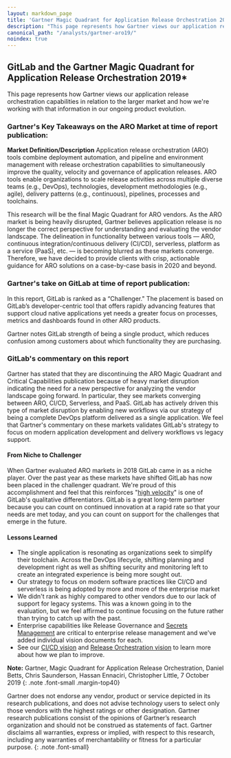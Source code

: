 ```yaml
---
layout: markdown_page
title: 'Gartner Magic Quadrant for Application Release Orchestration 2019'
description: "This page represents how Gartner views our application release orchestration capabilities in relation to the larger market in 2019."
canonical_path: "/analysts/gartner-aro19/"
noindex: true
---
```

## GitLab and the Gartner Magic Quadrant for Application Release Orchestration 2019*
This page represents how Gartner views our application release orchestration capabilities in relation to the larger market and how we're working with that information in our ongoing product evolution. 

### Gartner's Key Takeaways on the ARO Market at time of report publication:

**Market Definition/Description**
Application release orchestration (ARO) tools combine deployment automation, and pipeline and environment management with release orchestration capabilities to simultaneously improve the quality, velocity and governance of application releases. ARO tools enable organizations to scale release activities across multiple diverse teams (e.g., DevOps), technologies, development methodologies (e.g., agile), delivery patterns (e.g., continuous), pipelines, processes and toolchains.

This research will be the final Magic Quadrant for ARO vendors. As the ARO market is being heavily disrupted, Gartner believes application release is no longer the correct perspective for understanding and evaluating the vendor landscape. The delineation in functionality between various tools — ARO, continuous integration/continuous delivery (CI/CD), serverless, platform as a service (PaaS), etc. — is becoming blurred as these markets converge. Therefore, we have decided to provide clients with crisp, actionable guidance for ARO solutions on a case-by-case basis in 2020 and beyond.

### Gartner's take on GitLab at time of report publication:

In this report, GitLab is ranked as a “Challenger." The placement is based on GitLab’s developer-centric tool that offers rapidly advancing features that support cloud native applications yet needs a greater focus on processes, metrics and dashboards found in other ARO products.

Gartner notes GitLab strength of being a single product, which reduces confusion among customers about which functionality they are purchasing.

### GitLab's commentary on this report

Gartner has stated that they are discontinuing the ARO Magic Quadrant and Critical Capabilities publication because of heavy market disruption indicating the need for a new perspective for analyzing the vendor landscape going forward. In particular, they see markets converging between ARO, CI/CD, Serverless, and PaaS. GitLab has actively driven this type of market disruption by enabling new workflows via our strategy of being a complete DevOps platform delivered as a single application. We feel that Gartner's commentary on these markets validates GitLab's strategy to focus on modern application development and delivery workflows vs legacy support.

#### From Niche to Challenger

When Gartner evaluated ARO markets in 2018 GitLab came in as a niche player. Over the past year as these markets have shifted GitLab has now been placed in the challenger quadrant. We're proud of this accomplishment and feel that this reinforces "[high velocity](/why-gitlab/)" is one of GitLab's qualitative differentiators. GitLab is a great long-term partner because you can count on continued innovation at a rapid rate so that your needs are met today, and you can count on support for the challenges that emerge in the future. 

#### Lessons Learned 

- The single application is resonating as organizations seek to simplify their toolchain. Across the DevOps lifecycle, shifting planning and development right as well as shifting security and monitoring left to create an integrated experience is being more sought out.
- Our strategy to focus on modern software practices like CI/CD and serverless is being adopted by more and more of the enterprise market 
- We didn't rank as highly compared to other vendors due to our lack of support for legacy systems. This was a known going in to the evaluation, but we feel affirmed to continue focusing on the future rather than trying to catch up with the past. 
- Enterprise capabilities like Release Governance and [Secrets Management](/direction/release/secrets_management/) are critical to enterprise release management and we've added individual vision documents for each. 
- See our [CI/CD vision](/direction/ops/) and [Release Orchestration vision](/direction/release/release_orchestration/) to learn more about how we plan to improve. 

**Note:** Gartner, Magic Quadrant for Application Release Orchestration, Daniel Betts, Chris Saunderson, Hassan Ennaciri, Christopher Little, 7 October 2019
{: .note .font-small .margin-top40}

Gartner does not endorse any vendor, product or service depicted in its research publications, and does not advise technology users to select only those vendors with the highest ratings or other designation. Gartner research publications consist of the opinions of Gartner’s research organization and should not be construed as statements of fact. Gartner disclaims all warranties, express or implied, with respect to this research, including any warranties of merchantability or fitness for a particular purpose.
{: .note .font-small}
